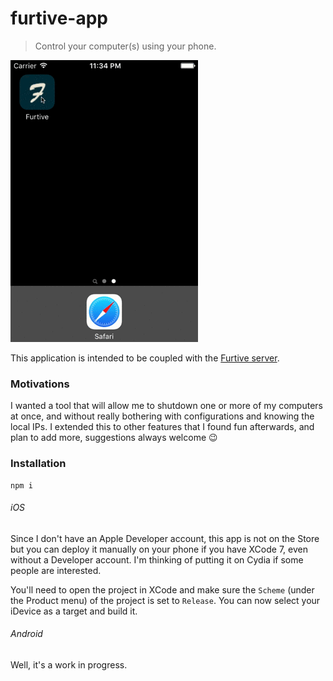 # furtive-app

> Control your computer(s) using your phone.

![demo](./docs/demo.gif)

This application is intended to be coupled with the [Furtive server](https://github.com/Apercu/furtive-api).

### Motivations

I wanted a tool that will allow me to shutdown one or more of my computers at once, and without really bothering with configurations and knowing the local IPs. I extended this to other features that I found fun afterwards, and plan to add more, suggestions always welcome :wink:

### Installation

    npm i

###### iOS

Since I don't have an Apple Developer account, this app is not on the Store but you can deploy it manually on your phone if you have XCode 7, even without a Developer account. I'm thinking of putting it on Cydia if some people are interested.

You'll need to open the project in XCode and make sure the `Scheme` (under the Product menu) of the project is set to `Release`. You can now select your iDevice as a target and build it.

###### Android

Well, it's a work in progress.
